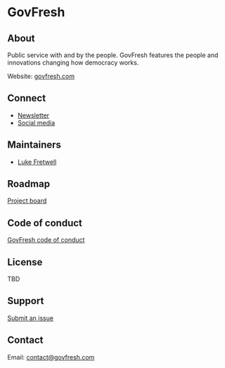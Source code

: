 # GovFresh

## About

Public service with and by the people. GovFresh features the people and innovations changing how democracy works.

Website: [govfresh.com](https://govfresh.com)

## Connect

* [Newsletter](https://govfresh.com/subscribe/)
* [Social media](https://govfresh.com/connect/)

## Maintainers

* [Luke Fretwell](https://govfresh.com/people/lukefretwell)

## Roadmap

[Project board](https://github.com/govfresh/govfresh.github.io/projects/1)

## Code of conduct

[GovFresh code of conduct](https://govfresh.com/conduct/)

## License

TBD

## Support

[Submit an issue](https://github.com/govfresh/govfresh.github.io/issues/new/choose)

## Contact

Email: <contact@govfresh.com>
